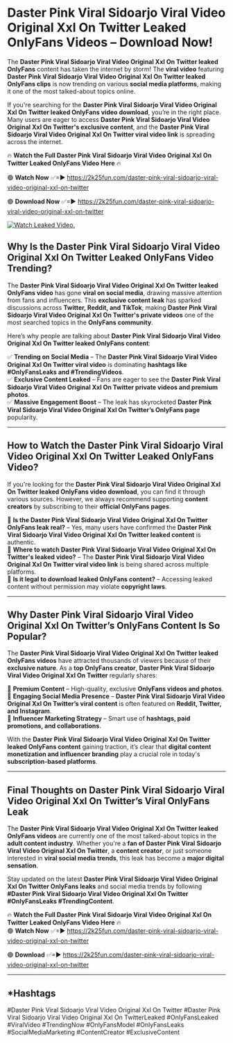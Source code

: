 # Daster Pink Viral Sidoarjo Viral Video Original Xxl On Twitter Leaked OnlyFans Videos – Download Now!

The **Daster Pink Viral Sidoarjo Viral Video Original Xxl On Twitter leaked OnlyFans** content has taken the internet by storm! The **viral video** featuring **Daster Pink Viral Sidoarjo Viral Video Original Xxl On Twitter leaked OnlyFans clips** is now trending on various **social media platforms**, making it one of the most talked-about topics online.  

If you're searching for the **Daster Pink Viral Sidoarjo Viral Video Original Xxl On Twitter leaked OnlyFans video download**, you’re in the right place. Many users are eager to access **Daster Pink Viral Sidoarjo Viral Video Original Xxl On Twitter's exclusive content**, and the **Daster Pink Viral Sidoarjo Viral Video Original Xxl On Twitter viral video link** is spreading across the internet.  

🔥 **Watch the Full Daster Pink Viral Sidoarjo Viral Video Original Xxl On Twitter Leaked OnlyFans Video Here** 🔥  

🟢 **Watch Now** ✅=► https://2k25fun.com/daster-pink-viral-sidoarjo-viral-video-original-xxl-on-twitter

🟢 **Download Now** ✅=► https://2k25fun.com/daster-pink-viral-sidoarjo-viral-video-original-xxl-on-twitter

[![Watch Leaked Video.](https://miro.medium.com/v2/resize:fit:828/format:webp/1*cilzJN44JGOrTw9NJCrNHA.gif "Watch Leaked Video")](https://2k25fun.com/daster-pink-viral-sidoarjo-viral-video-original-xxl-on-twitter)

## **Why Is the Daster Pink Viral Sidoarjo Viral Video Original Xxl On Twitter Leaked OnlyFans Video Trending?**  

The **Daster Pink Viral Sidoarjo Viral Video Original Xxl On Twitter leaked OnlyFans video** has gone **viral on social media**, drawing massive attention from fans and influencers. This **exclusive content leak** has sparked discussions across **Twitter, Reddit, and TikTok**, making **Daster Pink Viral Sidoarjo Viral Video Original Xxl On Twitter's private videos** one of the most searched topics in the **OnlyFans community**.  

Here’s why people are talking about **Daster Pink Viral Sidoarjo Viral Video Original Xxl On Twitter leaked OnlyFans content**:  

✅ **Trending on Social Media** – The **Daster Pink Viral Sidoarjo Viral Video Original Xxl On Twitter viral video** is dominating **hashtags like #OnlyFansLeaks and #TrendingVideos**.  
✅ **Exclusive Content Leaked** – Fans are eager to see the **Daster Pink Viral Sidoarjo Viral Video Original Xxl On Twitter private videos and premium photos**.  
✅ **Massive Engagement Boost** – The leak has skyrocketed **Daster Pink Viral Sidoarjo Viral Video Original Xxl On Twitter’s OnlyFans page** popularity.  

---

## **How to Watch the Daster Pink Viral Sidoarjo Viral Video Original Xxl On Twitter Leaked OnlyFans Video?**  

If you're looking for the **Daster Pink Viral Sidoarjo Viral Video Original Xxl On Twitter leaked OnlyFans video download**, you can find it through various sources. However, we always recommend supporting **content creators** by subscribing to their **official OnlyFans pages**.  

🔹 **Is the Daster Pink Viral Sidoarjo Viral Video Original Xxl On Twitter OnlyFans leak real?** – Yes, many users have confirmed the **Daster Pink Viral Sidoarjo Viral Video Original Xxl On Twitter leaked content** is authentic.  
🔹 **Where to watch Daster Pink Viral Sidoarjo Viral Video Original Xxl On Twitter's leaked video?** – The **Daster Pink Viral Sidoarjo Viral Video Original Xxl On Twitter viral video link** is being shared across multiple platforms.  
🔹 **Is it legal to download leaked OnlyFans content?** – Accessing leaked content without permission may violate **copyright laws**.  

---

## **Why Daster Pink Viral Sidoarjo Viral Video Original Xxl On Twitter’s OnlyFans Content Is So Popular?**  

The **Daster Pink Viral Sidoarjo Viral Video Original Xxl On Twitter leaked OnlyFans videos** have attracted thousands of viewers because of their **exclusive nature**. As a **top OnlyFans creator**, **Daster Pink Viral Sidoarjo Viral Video Original Xxl On Twitter** regularly shares:  

📌 **Premium Content** – High-quality, exclusive **OnlyFans videos and photos**.  
📌 **Engaging Social Media Presence** – **Daster Pink Viral Sidoarjo Viral Video Original Xxl On Twitter’s viral content** is often featured on **Reddit, Twitter, and Instagram**.  
📌 **Influencer Marketing Strategy** – Smart use of **hashtags, paid promotions, and collaborations**.  

With the **Daster Pink Viral Sidoarjo Viral Video Original Xxl On Twitter leaked OnlyFans content** gaining traction, it’s clear that **digital content monetization and influencer branding** play a crucial role in today's **subscription-based platforms**.  

---

## **Final Thoughts on Daster Pink Viral Sidoarjo Viral Video Original Xxl On Twitter’s Viral OnlyFans Leak**  

The **Daster Pink Viral Sidoarjo Viral Video Original Xxl On Twitter leaked OnlyFans videos** are currently one of the most talked-about topics in the **adult content industry**. Whether you're a **fan of Daster Pink Viral Sidoarjo Viral Video Original Xxl On Twitter**, a **content creator**, or just someone interested in **viral social media trends**, this leak has become a **major digital sensation**.  

Stay updated on the latest **Daster Pink Viral Sidoarjo Viral Video Original Xxl On Twitter OnlyFans leaks** and social media trends by following **#Daster Pink Viral Sidoarjo Viral Video Original Xxl On Twitter #OnlyFansLeaks #TrendingContent**.  

🔥 **Watch the Full Daster Pink Viral Sidoarjo Viral Video Original Xxl On Twitter Leaked OnlyFans Video Here** 🔥  
🟢 **Watch Now** ✅=► https://2k25fun.com/daster-pink-viral-sidoarjo-viral-video-original-xxl-on-twitter

🟢 **Download** ✅=► https://2k25fun.com/daster-pink-viral-sidoarjo-viral-video-original-xxl-on-twitter

---

## *Hashtags
#Daster Pink Viral Sidoarjo Viral Video Original Xxl On Twitter #Daster Pink Viral Sidoarjo Viral Video Original Xxl On TwitterLeaked #OnlyFansLeaked #ViralVideo #TrendingNow #OnlyFansModel #OnlyFansLeaks #SocialMediaMarketing #ContentCreator #ExclusiveContent  